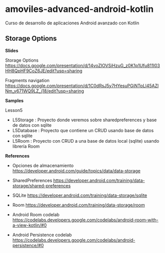 # amoviles-advanced-android-kotlin
Curso de desarrollo de aplicaciones Android avanzado con Kotlin

## Storage Options

**Slides**

Storage Options https://docs.google.com/presentation/d/14voZIOVSiHzuG_z0K1p1Ufu811I03HH8QpHF9CoZ6JE/edit?usp=sharing

Fragments navigation https://docs.google.com/presentation/d/1C0dRsJ5y7HYesuPGiNTpLl45AZlNm_v671WQ9LZ_j18/edit?usp=sharing

**Samples**

Lesson5

- L5Storage : Proyecto donde veremos sobre sharedpreferences y base de datos con sqlite
- L5Database : Proyecto que contiene un CRUD usando base de datos con sqlite
- L5Room : Proyecto con CRUD a una base de datos local (sqlite) usando librería Room

**References**

- Opciones de almacenamiento https://developer.android.com/guide/topics/data/data-storage

- SharedPreferences https://developer.android.com/training/data-storage/shared-preferences

- SQLite https://developer.android.com/training/data-storage/sqlite

- Room https://developer.android.com/training/data-storage/room

- Android Room codelab https://codelabs.developers.google.com/codelabs/android-room-with-a-view-kotlin/#0

- Android Persistence codelab https://codelabs.developers.google.com/codelabs/android-persistence/#0


